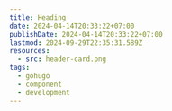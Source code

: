 ```yaml
---
title: Heading
date: 2024-04-14T20:33:22+07:00
publishDate: 2024-04-14T20:33:22+07:00
lastmod: 2024-09-29T22:35:31.589Z
resources:
  - src: header-card.png
tags:
  - gohugo
  - component
  - development
---
```

